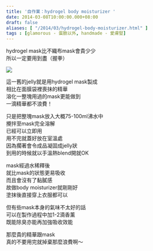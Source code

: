 ```yaml
---
title: '自作業：hydrogel body moisturizer '
date: 2014-03-08T10:00:00.000+08:00
draft: false
aliases: [ "/2014/03/hydrogel-body-moisturizer.html" ]
tags : [glamorous - 蛋臉以外, handmade - 愛膚堅]
---
```


hydrogel mask比不織布mask會貴少少  
所以一定要用到盡（握拳）  

![](/images/diyhydrogel.jpg)

這一舊的jelly就是用hydrogel mask製成  
相比在面膜袋裡喪抹的精華  
溶化一整塊用過的mask更能做到  
一滴精華都不浪費！  
  
只是把整塊mask放入大概75-100ml沸水中  
攪拌至mask完全溶解  
已經可以立即用  
用不完就蓋好放在室溫處  
因為擱著會令成品凝固成jelly狀  
到用的時候就以手溫熱blend開就OK  
  
mask經過水稀釋後  
就比mask的狀態更易吸收  
而且會沒有了黏膩感  
故做body moisturizer就剛剛好  
塗抹後直接穿上衣服都可以  
  
但有些mask本身的氣味不太好的話  
可以在製作過程中加1-2滴香薰  
既能除臭亦能再加強吸收效能  
  
那麼貴的精華跟mask  
真的不要用完就掉棄那麼浪費啊～

